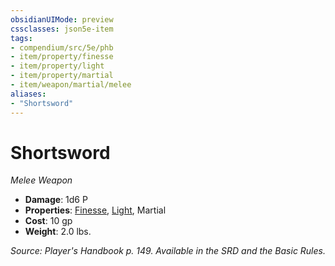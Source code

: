 ```yaml
---
obsidianUIMode: preview
cssclasses: json5e-item
tags:
- compendium/src/5e/phb
- item/property/finesse
- item/property/light
- item/property/martial
- item/weapon/martial/melee
aliases: 
- "Shortsword"
---
```

# Shortsword
*Melee Weapon*  

- **Damage**: 1d6 P
- **Properties**: [Finesse](item-properties.md#Finesse), [Light](item-properties.md#Light), Martial
- **Cost**: 10 gp
- **Weight**: 2.0 lbs.

*Source: Player's Handbook p. 149. Available in the SRD and the Basic Rules.*